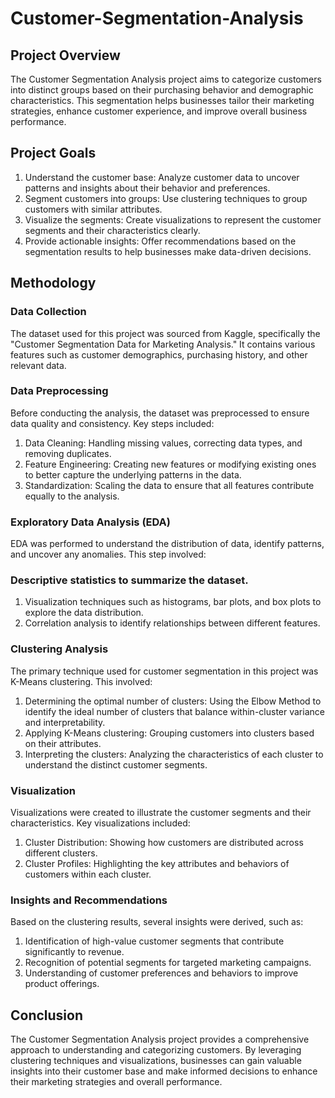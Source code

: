 # Customer-Segmentation-Analysis
## Project Overview
The Customer Segmentation Analysis project aims to categorize customers into distinct groups based on their purchasing behavior and demographic characteristics. This segmentation helps businesses tailor their marketing strategies, enhance customer experience, and improve overall business performance.

## Project Goals
1. Understand the customer base: Analyze customer data to uncover patterns and insights about their behavior and preferences.
2. Segment customers into groups: Use clustering techniques to group customers with similar attributes.
3. Visualize the segments: Create visualizations to represent the customer segments and their characteristics clearly.
4. Provide actionable insights: Offer recommendations based on the segmentation results to help businesses make data-driven decisions.
## Methodology

### Data Collection
The dataset used for this project was sourced from Kaggle, specifically the "Customer Segmentation Data for Marketing Analysis." It contains various features such as customer demographics, purchasing history, and other relevant data.

### Data Preprocessing
Before conducting the analysis, the dataset was preprocessed to ensure data quality and consistency. Key steps included:

1. Data Cleaning: Handling missing values, correcting data types, and removing duplicates.
2. Feature Engineering: Creating new features or modifying existing ones to better capture the underlying patterns in the data.
3. Standardization: Scaling the data to ensure that all features contribute equally to the analysis.
### Exploratory Data Analysis (EDA)

EDA was performed to understand the distribution of data, identify patterns, and uncover any anomalies. This step involved:
### Descriptive statistics to summarize the dataset.
1. Visualization techniques such as histograms, bar plots, and box plots to explore the data distribution.
2. Correlation analysis to identify relationships between different features.
### Clustering Analysis

The primary technique used for customer segmentation in this project was K-Means clustering. This involved:

1. Determining the optimal number of clusters: Using the Elbow Method to identify the ideal number of clusters that balance within-cluster variance and interpretability.
2. Applying K-Means clustering: Grouping customers into clusters based on their attributes.
3. Interpreting the clusters: Analyzing the characteristics of each cluster to understand the distinct customer segments.
### Visualization

Visualizations were created to illustrate the customer segments and their characteristics. Key visualizations included:
1. Cluster Distribution: Showing how customers are distributed across different clusters.
2. Cluster Profiles: Highlighting the key attributes and behaviors of customers within each cluster.
### Insights and Recommendations

Based on the clustering results, several insights were derived, such as:

1. Identification of high-value customer segments that contribute significantly to revenue.
2. Recognition of potential segments for targeted marketing campaigns.
3. Understanding of customer preferences and behaviors to improve product offerings.
## Conclusion
The Customer Segmentation Analysis project provides a comprehensive approach to understanding and categorizing customers. By leveraging clustering techniques and visualizations, businesses can gain valuable insights into their customer base and make informed decisions to enhance their marketing strategies and overall performance.

